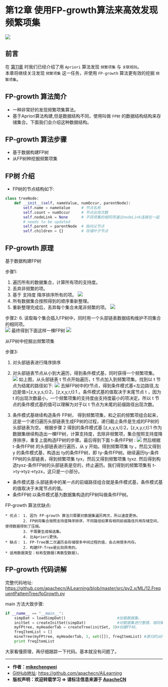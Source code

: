 
# 第12章 使用FP-growth算法来高效发现频繁项集

![](/img/ml/12.FP-growth/apachecn_fp_growth_homepage.png)

## 前言
在 [第11章]() 时我们已经介绍了用 `Apriori` 算法发现 `频繁项集` 与 `关联规则`。  
本章将继续关注发现 `频繁项集` 这一任务，并使用 `FP-growth` 算法更有效的挖掘 `频繁项集`。

## FP-growth 算法简介

* 一种非常好的发现频繁项集算法。
* 基于Apriori算法构建,但是数据结构不同，使用叫做 `FP树` 的数据结构结构来存储集合。下面我们会介绍这种数据结构。

## FP-growth 算法步骤
- 基于数据构建FP树   
- 从FP树种挖掘频繁项集 

## FP树 介绍
* FP树的节点结构如下:

```python
class treeNode:
    def __init__(self, nameValue, numOccur, parentNode):
        self.name = nameValue     # 节点名称
        self.count = numOccur     # 节点出现次数
        self.nodeLink = None      # 不同项集的相同项通过nodeLink连接在一起
        # needs to be updated
        self.parent = parentNode  # 指向父节点
        self.children = {}        # 存储叶子节点
```   
         
## FP-growth 原理
基于数据构建FP树

步骤1:
   1. 遍历所有的数据集合，计算所有项的支持度。
   2. 丢弃非频繁的项。
   3. 基于 支持度 降序排序所有的项。
   ![](/img/ml/12.FP-growth/步骤1-3.png)
   4. 所有数据集合按照得到的顺序重新整理。
   5. 重新整理完成后，丢弃每个集合末尾非频繁的项。
   ![](/img/ml/12.FP-growth/步骤4-5.png)

步骤2:
   6. 读取每个集合插入FP树中，同时用一个头部链表数据结构维护不同集合的相同项。  
   ![](/img/ml/12.FP-growth/步骤6-1.png)
   最终得到下面这样一棵FP树
   ![](/img/ml/12.FP-growth/步骤6-2.png)


从FP树中挖掘出频繁项集

步骤3:
   1. 对头部链表进行降序排序
   2. 对头部链表节点从小到大遍历，得到条件模式基，同时获得一个频繁项集。
        ![](/img/ml/12.FP-growth/步骤6-2.png)
        如上图，从头部链表 t 节点开始遍历，t 节点加入到频繁项集。找到以 t 节点为结尾的路径如下:
        ![](/img/ml/12.FP-growth/步骤7-1.png)
        去掉FP树中的t节点，得到条件模式基<左边路径,左边是值>[z,x,y,s,t]:2，[z,x,y,r,t]:1 。条件模式基的值取决于末尾节点 t ，因为 t 的出现次数最小，一个频繁项集的支持度由支持度最小的项决定。所以 t 节点的条件模式基的值可以理解为对于以 t 节点为末尾的前缀路径出现次数。
       
   3. 条件模式基继续构造条件 FP树， 得到频繁项集，和之前的频繁项组合起来，这是一个递归遍历头部链表生成FP树的过程，递归截止条件是生成的FP树的头部链表为空。
        根据步骤 2 得到的条件模式基 [z,x,y,s,t]:2，[z,x,y,r,t]:1 作为数据集继续构造出一棵FP树，计算支持度，去除非频繁项，集合按照支持度降序排序，重复上面构造FP树的步骤。最后得到下面 t-条件FP树 :
        ![](/img/ml/12.FP-growth/步骤7-2.png)
        然后根据 t-条件FP树 的头部链表进行遍历，从 y 开始。得到频繁项集 ty 。然后又得到 y 的条件模式基，构造出 ty的条件FP树，即 ty-条件FP树。继续遍历ty-条件FP树的头部链表，得到频繁项集 tyx，然后又得到频繁项集 tyxz. 然后得到构造tyxz-条件FP树的头部链表是空的，终止遍历。我们得到的频繁项集有 t->ty->tyz->tyzx，这只是一小部分。
   * 条件模式基:头部链表中的某一点的前缀路径组合就是条件模式基，条件模式基的值取决于末尾节点的值。
   * 条件FP树:以条件模式基为数据集构造的FP树叫做条件FP树。

FP-growth 算法优缺点:

```
* 优点： 1. 因为 FP-growth 算法只需要对数据集遍历两次，所以速度更快。
        2. FP树将集合按照支持度降序排序，不同路径如果有相同前缀路径共用存储空间，使得数据得到了压缩。
        3. 不需要生成候选集。
        4. 比Apriori更快。
* 缺点： 1. FP-Tree第二次遍历会存储很多中间过程的值，会占用很多内存。
        2. 构建FP-Tree是比较昂贵的。
* 适用数据类型：标称型数据(离散型数据)。
```


## FP-growth 代码讲解
完整代码地址: <https://github.com/apachecn/AiLearning/blob/master/src/py2.x/ML/12.FrequentPattemTree/fpGrowth.py>

main 方法大致步骤:
```python
if __name__ == "__main__":
    simpDat = loadSimpDat()                       #加载数据集。
    initSet = createInitSet(simpDat)              #对数据集进行整理，相同集合进行合并。
    myFPtree, myHeaderTab = createTree(initSet, 3)#创建FP树。
    freqItemList = []
    mineTree(myFPtree, myHeaderTab, 3, set([]), freqItemList) #递归的从FP树中挖掘出频繁项集。
    print freqItemList
 ```   
大家看懂原理，再仔细跟踪一下代码。基本就没有问题了。


* * *

* **作者：[mikechengwei](https://github.com/mikechengwei)**
* [GitHub地址](https://github.com/apachecn/AiLearning): <https://github.com/apachecn/AiLearning>
* **版权声明：欢迎转载学习 => 请标注信息来源于 [ApacheCN](http://www.apachecn.org/)**
